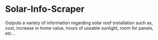 # Solar-Info-Scraper
Outputs a variety of information regarding solar roof installation such as, cost, increase in home value, hours of useable sunlight, room for panels, etc...
